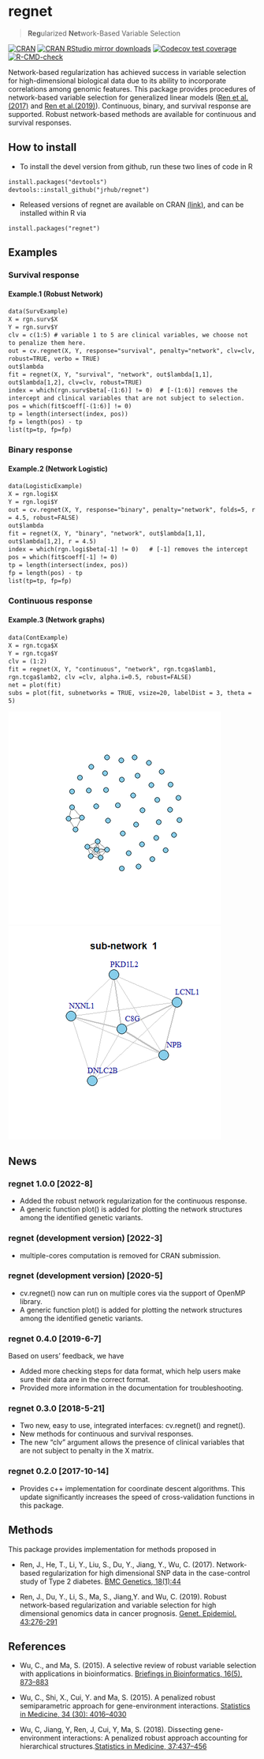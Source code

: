 
<!-- README.md is generated from README.Rmd. Please edit that file -->

# regnet

> **Reg**ularized **Net**work-Based Variable Selection

<!-- badges: start -->
<!-- [![Travis-CI Build Status](https://travis-ci.org/jrhub/regnet.svg?branch=master)](https://travis-ci.org/jrhub/regnet) -->

[![CRAN](https://www.r-pkg.org/badges/version/regnet)](https://cran.r-project.org/package=regnet)
[![CRAN RStudio mirror
downloads](http://cranlogs.r-pkg.org/badges/regnet)](http://www.r-pkg.org/pkg/regnet)
[![Codecov test
coverage](https://codecov.io/gh/jrhub/regnet/branch/master/graph/badge.svg)](https://codecov.io/gh/jrhub/regnet?branch=master)
[![R-CMD-check](https://github.com/jrhub/regnet/workflows/R-CMD-check/badge.svg)](https://github.com/jrhub/regnet/actions)
<!-- badges: end -->

Network-based regularization has achieved success in variable selection
for high-dimensional biological data due to its ability to incorporate
correlations among genomic features. This package provides procedures of
network-based variable selection for generalized linear models ([Ren et
al.(2017)](https://doi.org/10.1186/s12863-017-0495-5) and [Ren et
al.(2019)](https://doi.org/10.1002/gepi.22194)). Continuous, binary, and
survival response are supported. Robust network-based methods are
available for continuous and survival responses.

<!--    Two recent additions are the robust network  -->
<!--     regularization for the survival response and the network regularization for continuous  -->
<!--     response. Functions for other regularization methods will be included in the forthcoming  -->
<!--     upgraded versions.  -->

## How to install

-   To install the devel version from github, run these two lines of
    code in R

<!-- -->

    install.packages("devtools")
    devtools::install_github("jrhub/regnet")

-   Released versions of regnet are available on CRAN
    [(link)](https://cran.r-project.org/package=regnet), and can be
    installed within R via

<!-- -->

    install.packages("regnet")

## Examples

### Survival response

#### Example.1 (Robust Network)

    data(SurvExample)
    X = rgn.surv$X
    Y = rgn.surv$Y
    clv = c(1:5) # variable 1 to 5 are clinical variables, we choose not to penalize them here.
    out = cv.regnet(X, Y, response="survival", penalty="network", clv=clv, robust=TRUE, verbo = TRUE)
    out$lambda
    fit = regnet(X, Y, "survival", "network", out$lambda[1,1], out$lambda[1,2], clv=clv, robust=TRUE)  
    index = which(rgn.surv$beta[-(1:6)] != 0)  # [-(1:6)] removes the intercept and clinical variables that are not subject to selection.
    pos = which(fit$coeff[-(1:6)] != 0)  
    tp = length(intersect(index, pos))  
    fp = length(pos) - tp  
    list(tp=tp, fp=fp)  

<!-- ##### The cross-validation step can run on multiple cores (OpenMP): -->
<!-- ``` -->
<!-- # detect the number of CPU cores on the current host -->
<!-- library("parallel") -->
<!-- ncores = parallel::detectCores(logical=FALSE) # ncores>2 can show significant increases in speed -->
<!-- # parallel CV  -->
<!-- out = cv.regnet(X, Y, response="s", penalty="n", clv=clv, robust=TRUE, ncores=ncores, verbo = TRUE) -->
<!-- ``` -->

### Binary response

#### Example.2 (Network Logistic)

    data(LogisticExample)
    X = rgn.logi$X
    Y = rgn.logi$Y
    out = cv.regnet(X, Y, response="binary", penalty="network", folds=5, r = 4.5, robust=FALSE)  
    out$lambda 
    fit = regnet(X, Y, "binary", "network", out$lambda[1,1], out$lambda[1,2], r = 4.5)
    index = which(rgn.logi$beta[-1] != 0)   # [-1] removes the intercept
    pos = which(fit$coeff[-1] != 0)  
    tp = length(intersect(index, pos))  
    fp = length(pos) - tp  
    list(tp=tp, fp=fp)  

### Continuous response

#### Example.3 (Network graphs)

    data(ContExample)
    X = rgn.tcga$X
    Y = rgn.tcga$Y
    clv = (1:2)
    fit = regnet(X, Y, "continuous", "network", rgn.tcga$lamb1, rgn.tcga$lamb2, clv =clv, alpha.i=0.5, robust=FALSE)
    net = plot(fit)
    subs = plot(fit, subnetworks = TRUE, vsize=20, labelDist = 3, theta = 5) 

![](README-unnamed-chunk-2-1.png)<!-- -->
![](README-unnamed-chunk-2-2.png)<!-- -->

## News

### regnet 1.0.0 \[2022-8\]

-   Added the robust network regularization for the continuous response.
-   A generic function plot() is added for plotting the network
    structures among the identified genetic variants.

### regnet (development version) \[2022-3\]

-   multiple-cores computation is removed for CRAN submission.

### regnet (development version) \[2020-5\]

-   cv.regnet() now can run on multiple cores via the support of OpenMP
    library.
-   A generic function plot() is added for plotting the network
    structures among the identified genetic variants.

### regnet 0.4.0 \[2019-6-7\]

Based on users’ feedback, we have

-   Added more checking steps for data format, which help users make
    sure their data are in the correct format.
-   Provided more information in the documentation for troubleshooting.

### regnet 0.3.0 \[2018-5-21\]

-   Two new, easy to use, integrated interfaces: cv.regnet() and
    regnet().
-   New methods for continuous and survival responses.
-   The new “clv” argument allows the presence of clinical variables
    that are not subject to penalty in the X matrix.

### regnet 0.2.0 \[2017-10-14\]

-   Provides c++ implementation for coordinate descent algorithms. This
    update significantly increases the speed of cross-validation
    functions in this package.

## Methods

This package provides implementation for methods proposed in

-   Ren, J., He, T., Li, Y., Liu, S., Du, Y., Jiang, Y., Wu, C. (2017).
    Network-based regularization for high dimensional SNP data in the
    case-control study of Type 2 diabetes. [BMC Genetics,
    18(1):44](https://doi.org/10.1186/s12863-017-0495-5)

-   Ren, J., Du, Y., Li, S., Ma, S., Jiang,Y. and Wu, C. (2019). Robust
    network-based regularization and variable selection for high
    dimensional genomics data in cancer prognosis. [Genet. Epidemiol.
    43:276-291](https://doi.org/10.1002/gepi.22194)

## References

-   Wu, C., and Ma, S. (2015). A selective review of robust variable
    selection with applications in bioinformatics. [Briefings in
    Bioinformatics, 16(5), 873–883](http://doi.org/10.1093/bib/bbu046)

-   Wu, C., Shi, X., Cui, Y. and Ma, S. (2015). A penalized robust
    semiparametric approach for gene-environment interactions.
    [Statistics in Medicine, 34 (30):
    4016–4030](https://doi.org/10.1002/sim.6609)

-   Wu, C, Jiang, Y, Ren, J, Cui, Y, Ma, S. (2018). Dissecting
    gene-environment interactions: A penalized robust approach
    accounting for hierarchical structures.[Statistics in Medicine,
    37:437–456](https://doi.org/10.1002/sim.7518)
